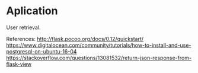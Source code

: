 # Aplication
User retrieval.




References:
http://flask.pocoo.org/docs/0.12/quickstart/
https://www.digitalocean.com/community/tutorials/how-to-install-and-use-postgresql-on-ubuntu-16-04
https://stackoverflow.com/questions/13081532/return-json-response-from-flask-view
